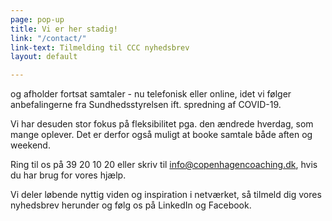 ```yaml
---
page: pop-up
title: Vi er her stadig!
link: "/contact/"
link-text: Tilmelding til CCC nyhedsbrev
layout: default

---
```

og afholder fortsat samtaler - nu telefonisk eller online, idet vi følger anbefalingerne fra Sundhedsstyrelsen ift. spredning af COVID-19.

Vi har desuden stor fokus på fleksibilitet pga. den ændrede hverdag, som mange oplever. Det er derfor også muligt at booke samtale både aften og weekend.

Ring til os på 39 20 10 20 eller skriv til info@copenhagencoaching.dk, hvis du har brug for vores hjælp.

Vi deler løbende nyttig viden og inspiration i netværket, så tilmeld dig vores nyhedsbrev herunder og følg os på LinkedIn og Facebook.